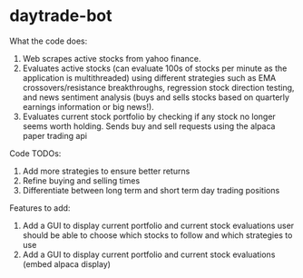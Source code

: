 # daytrade-bot
What the code does:
1. Web scrapes active stocks from yahoo finance.
2. Evaluates active stocks (can evaluate 100s of stocks per minute as the application is multithreaded) using different strategies such as EMA crossovers/resistance breakthroughs, regression stock direction testing, and news sentiment analysis (buys and sells stocks based on quarterly earnings information or big news!).
3. Evaluates current stock portfolio by checking if any stock no longer seems worth holding.
Sends buy and sell requests using the alpaca paper trading api

Code TODOs:
1. Add more strategies to ensure better returns
2. Refine buying and selling times
3. Differentiate between long term and short term day trading positions

Features to add:
1. Add a GUI to display current portfolio and current stock evaluations
 user should be able to choose which stocks to follow and which strategies to use
2. Add a GUI to display current portfolio and current stock evaluations (embed alpaca display)
